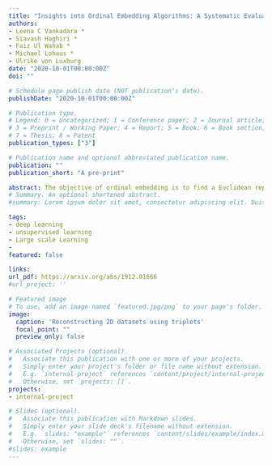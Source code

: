 ```yaml
---
title: "Insights into Ordinal Embedding Algorithms: A Systematic Evaluation"
authors:
- Leena C Vankadara *
- Siavash Haghiri *
- Faiz Ul Wahab *
- Michael Lohaus *
- Ulrike von Luxburg
date: "2020-10-01T00:00:00Z"
doi: ""

# Schedule page publish date (NOT publication's date).
publishDate: "2020-10-01T00:00:00Z"

# Publication type.
# Legend: 0 = Uncategorized; 1 = Conference paper; 2 = Journal article;
# 3 = Preprint / Working Paper; 4 = Report; 5 = Book; 6 = Book section;
# 7 = Thesis; 8 = Patent
publication_types: ["3"]

# Publication name and optional abbreviated publication name.
publication: ""
publication_short: "A pre-print"

abstract: The objective of ordinal embedding is to find a Euclidean representation of a set of abstract items, using only answers to triplet comparisons of the form ``Is item $i$ closer to the item $j$ or item $k$?''. In recent years, numerous algorithms have been proposed to solve this problem. However, there does not exist a fair and thorough assessment of these embedding methods and therefore several key questions remain unanswered: Which algorithms scale better with increasing sample size or dimension?  Which ones perform better when the embedding dimension is small or few triplet comparisons are available? In our paper, we address these questions and provide the first comprehensive and systematic empirical evaluation of existing algorithms as well as a new neural network approach. In the large triplet regime, we find that simple, relatively unknown, non-convex methods consistently outperform all other algorithms, including elaborate approaches based on neural networks or landmark approaches. This finding can be explained by our insight that many of the non-convex optimization approaches do not suffer from local optima. In the low triplet regime, our neural network approach is either competitive or significantly outperforms all the other methods. Our comprehensive assessment is enabled by our unified library of popular embedding algorithms that leverages GPU resources and allows for fast and accurate embeddings of millions of data points. 
# Summary. An optional shortened abstract.
#summary: Lorem ipsum dolor sit amet, consectetur adipiscing elit. Duis posuere tellus ac convallis placerat. Proin tincidunt magna sed ex sollicitudin condimentum.

tags:
- deep learning
- unsupervised learning
- Large scale Learning
-
featured: false

links:
url_pdf: https://arxiv.org/abs/1912.01666
#url_project: ''

# Featured image
# To use, add an image named `featured.jpg/png` to your page's folder.
image:
  caption: 'Reconstructing 2D datasets using triplets'
  focal_point: ""
  preview_only: false

# Associated Projects (optional).
#   Associate this publication with one or more of your projects.
#   Simply enter your project's folder or file name without extension.
#   E.g. `internal-project` references `content/project/internal-project/index.md`.
#   Otherwise, set `projects: []`.
projects:
- internal-project

# Slides (optional).
#   Associate this publication with Markdown slides.
#   Simply enter your slide deck's filename without extension.
#   E.g. `slides: "example"` references `content/slides/example/index.md`.
#   Otherwise, set `slides: ""`.
#slides: example
---
```

